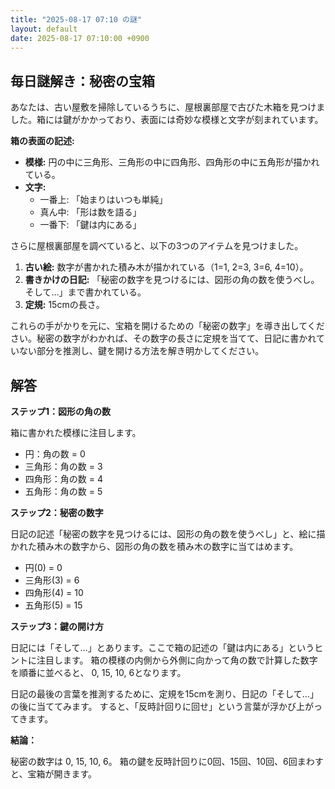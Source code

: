 ```yaml
---
title: "2025-08-17 07:10 の謎"
layout: default
date: 2025-08-17 07:10:00 +0900
---
```

## 毎日謎解き：秘密の宝箱

あなたは、古い屋敷を掃除しているうちに、屋根裏部屋で古びた木箱を見つけました。箱には鍵がかかっており、表面には奇妙な模様と文字が刻まれています。

**箱の表面の記述:**

*   **模様:** 円の中に三角形、三角形の中に四角形、四角形の中に五角形が描かれている。
*   **文字:**
    *   一番上: 「始まりはいつも単純」
    *   真ん中: 「形は数を語る」
    *   一番下: 「鍵は内にある」

さらに屋根裏部屋を調べていると、以下の3つのアイテムを見つけました。

1.  **古い絵:** 数字が書かれた積み木が描かれている（1=1, 2=3, 3=6, 4=10）。
2.  **書きかけの日記:** 「秘密の数字を見つけるには、図形の角の数を使うべし。そして…」まで書かれている。
3.  **定規:** 15cmの長さ。

これらの手がかりを元に、宝箱を開けるための「秘密の数字」を導き出してください。秘密の数字がわかれば、その数字の長さに定規を当てて、日記に書かれていない部分を推測し、鍵を開ける方法を解き明かしてください。

## 解答

**ステップ1：図形の角の数**

箱に書かれた模様に注目します。

*   円：角の数 = 0
*   三角形：角の数 = 3
*   四角形：角の数 = 4
*   五角形：角の数 = 5

**ステップ2：秘密の数字**

日記の記述「秘密の数字を見つけるには、図形の角の数を使うべし」と、絵に描かれた積み木の数字から、図形の角の数を積み木の数字に当てはめます。
*   円(0) = 0
*   三角形(3) = 6
*   四角形(4) = 10
*   五角形(5) = 15

**ステップ3：鍵の開け方**

日記には「そして…」とあります。ここで箱の記述の「鍵は内にある」というヒントに注目します。
箱の模様の内側から外側に向かって角の数で計算した数字を順番に並べると、
0, 15, 10, 6となります。

日記の最後の言葉を推測するために、定規を15cmを測り、日記の「そして…」の後に当ててみます。
すると、「反時計回りに回せ」という言葉が浮かび上がってきます。

**結論：**

秘密の数字は 0, 15, 10, 6。
箱の鍵を反時計回りに0回、15回、10回、6回まわすと、宝箱が開きます。
